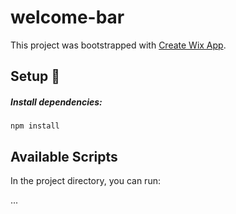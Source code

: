 # welcome-bar

This project was bootstrapped with [Create Wix App](https://github.com/wix-private/wix-cli/tree/master/packages/create-app).

## Setup 🔧

##### Install dependencies:

```console
npm install
```

## Available Scripts

In the project directory, you can run:

...
